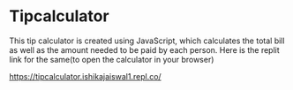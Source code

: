 # Tipcalculator
This tip calculator is created using JavaScript, which calculates the total bill as well as the amount needed to be paid by each person.
Here is the replit link for the same(to open the calculator in your browser)

https://tipcalculator.ishikajaiswal1.repl.co/
